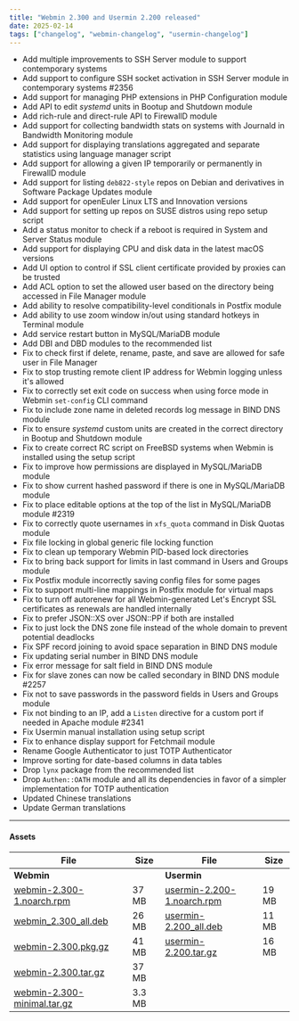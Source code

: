 ```yaml
---
title: "Webmin 2.300 and Usermin 2.200 released"
date: 2025-02-14
tags: ["changelog", "webmin-changelog", "usermin-changelog"]
---
```


* Add multiple improvements to SSH Server module to support contemporary systems
* Add support to configure SSH socket activation in SSH Server module in contemporary systems #2356
* Add support for managing PHP extensions in PHP Configuration module
* Add API to edit _systemd_ units in Bootup and Shutdown module
* Add rich-rule and direct-rule API to FirewallD module
* Add support for collecting bandwidth stats on systems with Journald in Bandwidth Monitoring module
* Add support for displaying translations aggregated and separate statistics using language manager script
* Add support for allowing a given IP temporarily or permanently in FirewallD module
* Add support for listing `deb822-style` repos on Debian and derivatives in Software Package Updates module
* Add support for openEuler Linux LTS and Innovation versions  
* Add support for setting up repos on SUSE distros using repo setup script
* Add a status monitor to check if a reboot is required in System and Server Status module
* Add support for displaying CPU and disk data in the latest macOS versions
* Add UI option to control if SSL client certificate provided by proxies can be trusted
* Add ACL option to set the allowed user based on the directory being accessed in File Manager module
* Add ability to resolve compatibility-level conditionals in Postfix module
* Add ability to use zoom window in/out using standard hotkeys in Terminal module
* Add service restart button in MySQL/MariaDB module
* Add DBI and DBD modules to the recommended list
* Fix to check first if delete, rename, paste, and save are allowed for safe user in File Manager
* Fix to stop trusting remote client IP address for Webmin logging unless it's allowed
* Fix to correctly set exit code on success when using force mode in Webmin `set-config` CLI command
* Fix to include zone name in deleted records log message in BIND DNS module
* Fix to ensure _systemd_ custom units are created in the correct directory in Bootup and Shutdown module
* Fix to create correct RC script on FreeBSD systems when Webmin is installed using the setup script
* Fix to improve how permissions are displayed in MySQL/MariaDB module
* Fix to show current hashed password if there is one in MySQL/MariaDB module
* Fix to place editable options at the top of the list in MySQL/MariaDB module #2319
* Fix to correctly quote usernames in `xfs_quota` command in Disk Quotas module
* Fix file locking in global generic file locking function
* Fix to clean up temporary Webmin PID-based lock directories
* Fix to bring back support for limits in last command in Users and Groups module
* Fix Postfix module incorrectly saving config files for some pages
* Fix to support multi-line mappings in Postfix module for virtual maps
* Fix to turn off autorenew for all Webmin-generated Let's Encrypt SSL certificates as renewals are handled internally
* Fix to prefer JSON::XS over JSON::PP if both are installed
* Fix to just lock the DNS zone file instead of the whole domain to prevent potential deadlocks
* Fix SPF record joining to avoid space separation in BIND DNS module
* Fix updating serial number in BIND DNS module
* Fix error message for salt field in BIND DNS module
* Fix for slave zones can now be called secondary in BIND DNS module #2257
* Fix not to save passwords in the password fields in Users and Groups module
* Fix not binding to an IP, add a `Listen` directive for a custom port if needed in Apache module #2341
* Fix Usermin manual installation using setup script
* Fix to enhance display support for Fetchmail module
* Rename Google Authenticator to just TOTP Authenticator
* Improve sorting for date-based columns in data tables  
* Drop `lynx` package from the recommended list
* Drop `Authen::OATH` module and all its dependencies in favor of a simpler implementation for TOTP authentication
* Updated Chinese translations
* Update German translations

---

#### Assets

| File                       | Size | File                       | Size |
| -------------------------- | -----| -------------------------- | ---- |
| **Webmin**                 |      | **Usermin**                |      |
|[webmin-2.300-1.noarch.rpm](https://github.com/webmin/webmin/releases/download/2.300/webmin-2.300-1.noarch.rpm) | 37 MB | [usermin-2.200-1.noarch.rpm](https://github.com/webmin/usermin/releases/download/2.200/usermin-2.200-1.noarch.rpm)    | 19 MB |
|[webmin_2.300_all.deb](https://github.com/webmin/webmin/releases/download/2.300/webmin_2.300_all.deb)           | 26 MB | [usermin-2.200_all.deb](https://github.com/webmin/usermin/releases/download/2.200/usermin_2.200_all.deb)              | 11 MB |
|[webmin-2.300.pkg.gz](https://github.com/webmin/webmin/releases/download/2.300/webmin-2.300.pkg.gz)             | 41 MB | [usermin-2.200.tar.gz](https://github.com/webmin/usermin/releases/download/2.200/usermin-2.200.tar.gz)                | 16 MB |
|[webmin-2.300.tar.gz](https://github.com/webmin/webmin/releases/download/2.300/webmin-2.300.tar.gz)             | 37 MB | | |
|[webmin-2.300-minimal.tar.gz](https://github.com/webmin/webmin/releases/download/2.300/webmin-2.300-minimal.tar.gz) | 3.3 MB | |
